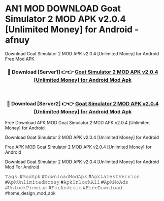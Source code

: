 # AN1 MOD DOWNLOAD Goat Simulator 2 MOD APK v2.0.4 [Unlimited Money] for Android - afnuy
Download Goat Simulator 2 MOD APK v2.0.4 [Unlimited Money] for Android Free Mod APK

<div align="center">
<h3>🔴 Download [Server1] 👉👉 <a href="https://apk-comot.site?title=Goat_Simulator_2_MOD_APK_v2.0.4_[Unlimited_Money]_for_Android">Goat Simulator 2 MOD APK v2.0.4 [Unlimited Money] for Android Mod Apk</a></h3><br>

<h3>🔴 Download [Server2] 👉👉 <a href="https://apk-comot.site?title=Goat_Simulator_2_MOD_APK_v2.0.4_[Unlimited_Money]_for_Android">Goat Simulator 2 MOD APK v2.0.4 [Unlimited Money] for Android Mod Apk</a></h3>
</div>


Free Download APK MOD Goat Simulator 2 MOD APK v2.0.4 [Unlimited Money] for Android

Download Goat Simulator 2 MOD APK v2.0.4 [Unlimited Money] for Android 

Free APK MOD Goat Simulator 2 MOD APK v2.0.4 [Unlimited Money] for Android 

Download Goat Simulator 2 MOD APK v2.0.4 [Unlimited Money] for Android Mod For Android

𝚃𝚊𝚐𝚜: #𝙼𝚘𝚍𝙰𝚙𝚔 #𝙳𝚘𝚠𝚗𝚕𝚘𝚊𝚍𝙼𝚘𝚍𝙰𝚙𝚔 #𝙰𝚙𝚔𝙻𝚊𝚝𝚎𝚜𝚝𝚅𝚎𝚛𝚜𝚒𝚘𝚗 #𝙰𝚙𝚔𝚄𝚗𝚕𝚒𝚖𝚒𝚝𝚎𝚍𝙼𝚘𝚗𝚎𝚢 #𝙰𝚙𝚔𝚄𝚗𝚕𝚘𝚌𝚔𝙰𝚕𝚕 #𝙰𝚙𝚔𝙽𝚘𝙰𝚍𝚜 #𝚄𝚗𝚕𝚘𝚌𝚔𝙿𝚛𝚎𝚖𝚒𝚞𝚖 #𝙵𝚘𝚛𝙰𝚗𝚍𝚛𝚘𝚒𝚍 #𝙵𝚛𝚎𝚎𝙳𝚘𝚠𝚗𝚕𝚘𝚊𝚍 #home_design_mod_apk